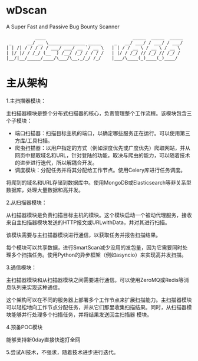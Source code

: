 # wDscan
A Super Fast and Passive Bug Bounty Scanner

```
           ____                                 _____  _____  _____
 _      __/ __ \______________ _____     _   __/ ___/ / ___/ / ___/
| | /| / / / / / ___/ ___/ __ `/ __ \   | | / / __ \ / __ \ / __ \
| |/ |/ / /_/ (__  ) /__/ /_/ / / / /   | |/ / /_/ // /_/ // /_/ /
|__/|__/_____/____/\___/\__,_/_/ /_/    |___/\____(_)____(_)____/
```




# 主从架构

1.主扫描器模块：

主扫描器模块是整个分布式扫描器的核心，负责管理整个工作流程。该模块包含三个子模块：

- 端口扫描器：扫描目标主机的端口，以确定哪些服务正在运行。可以使用第三方库/工具扫描。
- 爬虫扫描器：以用户指定的方式（例如深度优先或广度优先）爬取网站，并从网页中提取域名和URL，针对登陆的功能，取决与爬虫的能力，可以随着技术的进步进行迭代，所以解耦合开发。
- 调度模块：分配任务并将其分配给工作节点。使用Celery库进行任务调度。

将爬到的域名和URL存储到数据库中。使用MongoDB或Elasticsearch等非关系型数据库，处理大量数据和高并发。

2.从扫描器模块：

从扫描器模块是负责扫描目标主机的模块。这个模块启动一个被动代理服务，接收来自主扫描器模块发送的HTTP报文或URLwithData，并对其进行扫描。

该模块需要与主扫描器模块进行通信，以获取任务并报告扫描结果。

每个模块可以共享数据，进行SmartScan减少没用的发包量，因为它需要同时处理多个扫描任务。使用Python的异步框架（例如asyncio）来实现高并发扫描。

3.通信模块：

主扫描器模块和从扫描器模块之间需要进行通信。可以使用ZeroMQ或Redis等消息队列来实现这种通信。

这个架构可以在不同的服务器上部署多个工作节点来扩展扫描能力。主扫描器模块可以轻松地向工作节点分配任务，并从它们那里收集扫描结果。同时，从扫描器模块能够并行处理多个扫描任务，并将结果发送回主扫描器 模块。

4.预备POC模块

能够支持新0day直接快速打全网

5.尝试AI技术，不强求，随着技术进步进行迭代。
